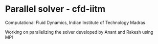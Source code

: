 Parallel solver - cfd-iitm
========

Computational Fluid Dynamics, Indian Institute of Technology Madras

Working on parallelizing the solver developed by Anant and Rakesh using MPI
